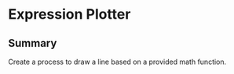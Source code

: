 # Expression Plotter

## Summary

Create a process to draw a line based on a provided math function.
